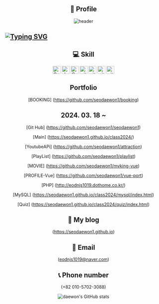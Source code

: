 <div align ="center"> 
  
## 🎯 Profile
![header](https://capsule-render.vercel.app/api?type=wave&color=auto&height=300&section=header&text=SeoDaeWon1&fontSize=90)

<div align ="left">
<h2><a href="https://git.io/typing-svg"><img src="https://readme-typing-svg.demolab.com?font=Fira+Code&weight=300&pause=1000&random=false&width=700&lines=Hello.+My+name+is+Dae+won.+I+want+Front+end+developer." alt="Typing SVG" /></a>
</h2></div>

## 💻 Skill
<img alt="C++" src="https://img.shields.io/badge/C%2B%2B-00599C?style=for-the-badge&logo=c%2B%2B&logoColor=white" height="25px"/>
<img alt="Javascript" src="https://img.shields.io/badge/JavaScript-323330?style=for-the-badge&logo=javascript&logoColor=F7DF1E"  height="25px"/>
<img alt="Css3" src="https://img.shields.io/badge/CSS3-1572B6?style=for-the-badge&logo=css3&logoColor=white" height="25px"/>
<img alt="git" src="https://img.shields.io/badge/-Git-F05032?style=flat-square&logo=git&logoColor=white" height="25px"/>
<img alt="git" src="https://img.shields.io/badge/Vue%20js-35495E?style=for-the-badge&logo=vuedotjs&logoColor=4FC08D" height="25px"/>  <img alt="git" src="https://img.shields.io/badge/Slack-4A154B?style=for-the-badge&logo=slack&logoColor=white" height="25px"/> 
<img alt="git" src="https://img.shields.io/badge/react%20os-0088CC?style=for-the-badge&logo=reactos&logoColor=white" height="25px"/>    

## Portfolio
[BOOKING] (https://github.com/seodaewon1/booking)


## 2024. 03. 18 ~
[Git Hub] (https://github.com/seodaewon1/seodaewon1)   

[Main] (https://seodaewon1.github.io/class2024/)     

[YoutubeAPi] (https://github.com/seodaewon1/attraction)

[PlayList] (https://github.com/seodaewon1/playlist)   

[MOVIE] (https://github.com/seodaewon1/mvking-vue)

[PROFILE-Vue] (https://github.com/seodaewon1/vue-port)   

[PHP] (http://eodnjs1019.dothome.co.kr/)

[MySQL] (https://seodaewon1.github.io/class2024/mysql/index.html)  

[Quiz] (https://seodaewon1.github.io/class2024/quiz/index.html)

## 📝 My blog
(https://seodaewon1.github.io)   

## 📧 Email
(eodnjs1019@naver.com) 


## 📞 Phone number   
(+82 010-5702-3088)


![daewon's GitHub stats](https://github-readme-stats.vercel.app/api?username=daewon&show_icons=true&theme=tokyonight)


